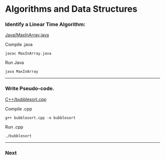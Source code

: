 # Algorithms and Data Structures

### Identify a Linear Time Algorithm:

[Java/MaxInArray.java](https://github.com/brettjrea/Algorithms/blob/main/Java/MaxInArray.java)

Compile .java 

```
javac MaxInArray.java
```

Run Java 

```
java MaxInArray
```

---

### Write Pseudo-code.

[C++/bubblesort.cpp](https://github.com/brettjrea/Algorithms/blob/main/C%2B%2B/bubblesort.cpp)

Compile .cpp 

```
g++ bubblesort.cpp -o bubblesort
```

Run .cpp 

```
./bubblesort
```

---

### Next